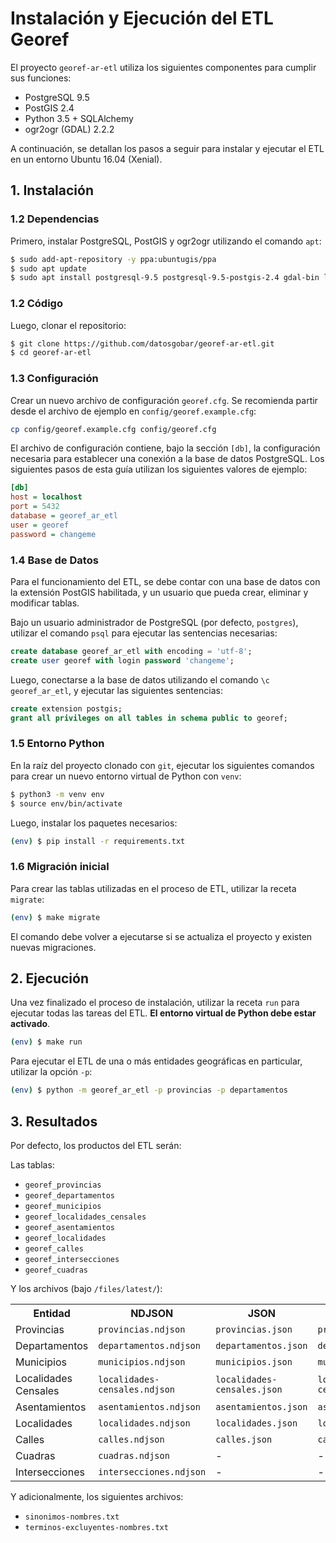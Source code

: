 # Instalación y Ejecución del ETL Georef

El proyecto `georef-ar-etl` utiliza los siguientes componentes para cumplir sus funciones:

- PostgreSQL 9.5
- PostGIS 2.4
- Python 3.5 + SQLAlchemy
- ogr2ogr (GDAL) 2.2.2

A continuación, se detallan los pasos a seguir para instalar y ejecutar el ETL en un entorno Ubuntu 16.04 (Xenial).

## 1. Instalación

### 1.2 Dependencias

Primero, instalar PostgreSQL, PostGIS y ogr2ogr utilizando el comando `apt`:
```bash
$ sudo add-apt-repository -y ppa:ubuntugis/ppa
$ sudo apt update
$ sudo apt install postgresql-9.5 postgresql-9.5-postgis-2.4 gdal-bin libpq-dev
```

### 1.2 Código

Luego, clonar el repositorio:
```bash
$ git clone https://github.com/datosgobar/georef-ar-etl.git
$ cd georef-ar-etl
```

### 1.3 Configuración

Crear un nuevo archivo de configuración `georef.cfg`. Se recomienda partir desde el archivo de ejemplo en `config/georef.example.cfg`:
```bash
cp config/georef.example.cfg config/georef.cfg
```

El archivo de configuración contiene, bajo la sección `[db]`, la configuración necesaria para establecer una conexión a la base de datos PostgreSQL. Los siguientes pasos de esta guía utilizan los siguientes valores de ejemplo:
```ini
[db]
host = localhost
port = 5432
database = georef_ar_etl
user = georef
password = changeme
```

### 1.4 Base de Datos

Para el funcionamiento del ETL, se debe contar con una base de datos con la extensión PostGIS habilitada, y un usuario que pueda crear, eliminar y modificar tablas.

Bajo un usuario administrador de PostgreSQL (por defecto, `postgres`), utilizar el comando `psql` para ejecutar las sentencias necesarias:
```sql
create database georef_ar_etl with encoding = 'utf-8';
create user georef with login password 'changeme';
```

Luego, conectarse a la base de datos utilizando el comando `\c georef_ar_etl`, y ejecutar las siguientes sentencias:
```sql
create extension postgis;
grant all privileges on all tables in schema public to georef;
```

### 1.5 Entorno Python

En la raíz del proyecto clonado con `git`, ejecutar los siguientes comandos para crear un nuevo entorno virtual de Python con `venv`:

```bash
$ python3 -m venv env
$ source env/bin/activate
```

Luego, instalar los paquetes necesarios:
```bash
(env) $ pip install -r requirements.txt
```

### 1.6 Migración inicial

Para crear las tablas utilizadas en el proceso de ETL, utilizar la receta `migrate`:
```bash
(env) $ make migrate
```

El comando debe volver a ejecutarse si se actualiza el proyecto y existen nuevas migraciones.

## 2. Ejecución

Una vez finalizado el proceso de instalación, utilizar la receta `run` para ejecutar todas las tareas del ETL. **El entorno virtual de Python debe estar activado**.

```bash
(env) $ make run
```

Para ejecutar el ETL de una o más entidades geográficas en particular, utilizar la opción `-p`:
```bash
(env) $ python -m georef_ar_etl -p provincias -p departamentos
```

## 3. Resultados

Por defecto, los productos del ETL serán:

Las tablas:

 - `georef_provincias`
 - `georef_departamentos`
 - `georef_municipios`
 - `georef_localidades_censales`
 - `georef_asentamientos`
 - `georef_localidades`
 - `georef_calles`
 - `georef_intersecciones`
 - `georef_cuadras`
 
 Y los archivos (bajo `/files/latest/`):

<table>
    <tr><th>Entidad</th><th>NDJSON</th><th>JSON</th><th>CSV</th><th>GeoJSON</th></tr>
    <tr><td>Provincias</td><td><code>provincias.ndjson</code></td><td><code>provincias.json</code></td><td><code>provincias.csv</code></td><td><code>provincias.geojson</code></td></tr>
    <tr><td>Departamentos</td><td><code>departamentos.ndjson</code></td><td><code>departamentos.json</code></td><td><code>departamentos.csv</code></td><td><code>departamentos.geojson</code></td></tr>
    <tr><td>Municipios</td><td><code>municipios.ndjson</code></td><td><code>municipios.json</code></td><td><code>municipios.csv</code></td><td><code>municipios.geojson</code></td></tr>
    <tr><td>Localidades Censales</td><td><code>localidades-censales.ndjson</code></td><td><code>localidades-censales.json</code></td><td><code>localidades-censales.csv</code></td><td><code>localidades-censales.geojson</code></td></tr>
    <tr><td>Asentamientos</td><td><code>asentamientos.ndjson</code></td><td><code>asentamientos.json</code></td><td><code>asentamientos.csv</code></td><td><code>asentamientos.geojson</code></td></tr>
    <tr><td>Localidades</td><td><code>localidades.ndjson</code></td><td><code>localidades.json</code></td><td><code>localidades.csv</code></td><td><code>localidades.geojson</code></td></tr>
    <tr><td>Calles</td><td><code>calles.ndjson</code></td><td><code>calles.json</code></td><td><code>calles.csv</code></td><td>-</td></tr>
    <tr><td>Cuadras</td><td><code>cuadras.ndjson</code></td><td>-</td><td>-</td><td>-</td></tr>
    <tr><td>Intersecciones</td><td><code>intersecciones.ndjson</code></td><td>-</td><td>-</td><td>-</td></tr>
</table>

Y adicionalmente, los siguientes archivos:

- `sinonimos-nombres.txt`
- `terminos-excluyentes-nombres.txt`
